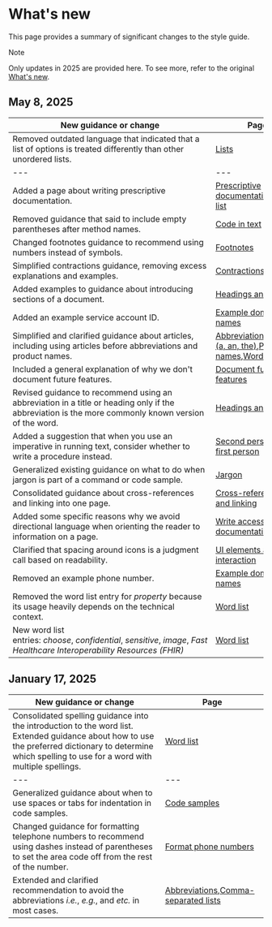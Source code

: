 # What's new

This page provides a summary of significant changes to the style guide.

> [!NOTE]
> Only updates in 2025 are provided here. To see more, refer to the original [What's new](https://developers.google.com/style/whats-new).

## May 8, 2025

| New guidance or change | Page |
| --- |  --- |
| Removed outdated language that indicated that a list of options is treated differently than other unordered lists. | [Lists](https://developers.google.com/style/lists) |
| --- |  --- |
| Added a page about writing prescriptive documentation. | [Prescriptive documentation](https://developers.google.com/style/prescriptive-documentation),[Word list](https://developers.google.com/style/word-list#should) |
| Removed guidance that said to include empty parentheses after method names. | [Code in text](https://developers.google.com/style/code-in-text) |
| Changed footnotes guidance to recommend using numbers instead of symbols. | [Footnotes](https://developers.google.com/style/footnotes) |
| Simplified contractions guidance, removing excess explanations and examples. | [Contractions](https://developers.google.com/style/contractions) |
| Added examples to guidance about introducing sections of a document. | [Headings and titles](https://developers.google.com/style/headings) |
| Added an example service account ID. | [Example domains and names](https://developers.google.com/style/examples) |
| Simplified and clarified guidance about articles, including using articles before abbreviations and product names. | [Abbreviations](https://developers.google.com/style/abbreviations),[Articles (a, an, the)](https://developers.google.com/style/articles),[Product names](https://developers.google.com/style/product-names),[Word list](https://developers.google.com/style/word-list) |
| Included a general explanation of why we don't document future features. | [Document future features](https://developers.google.com/style/future) |
| Revised guidance to recommend using an abbreviation in a title or heading only if the abbreviation is the more commonly known version of the word. | [Headings and titles](https://developers.google.com/style/headings) |
| Added a suggestion that when you use an imperative in running text, consider whether to write a procedure instead. | [Second person and first person](https://developers.google.com/style/person) |
| Generalized existing guidance on what to do when jargon is part of a command or code sample. | [Jargon](https://developers.google.com/style/jargon) |
| Consolidated guidance about cross-references and linking into one page. | [Cross-references and linking](https://developers.google.com/style/cross-references) |
| Added some specific reasons why we avoid directional language when orienting the reader to information on a page. | [Write accessible documentation](https://developers.google.com/style/accessibility) |
| Clarified that spacing around icons is a judgment call based on readability. | [UI elements and interaction](https://developers.google.com/style/ui-elements) |
| Removed an example phone number. | [Example domains and names](https://developers.google.com/style/examples) |
| Removed the word list entry for *property* because its usage heavily depends on the technical context. | [Word list](https://developers.google.com/style/word-list) |
| New word list entries: *choose*, *confidential*, *sensitive*, *image*, *Fast Healthcare Interoperability Resources (FHIR)* | [Word list](https://developers.google.com/style/word-list) |

## January 17, 2025

| New guidance or change | Page |
| --- |  --- |
| Consolidated spelling guidance into the introduction to the word list. Extended guidance about how to use the preferred dictionary to determine which spelling to use for a word with multiple spellings. | [Word list](https://developers.google.com/style/word-list) |
| --- |  --- |
| Generalized guidance about when to use spaces or tabs for indentation in code samples. | [Code samples](https://developers.google.com/style/code-samples#guidelines) |
| Changed guidance for formatting telephone numbers to recommend using dashes instead of parentheses to set the area code off from the rest of the number. | [Format phone numbers](https://developers.google.com/style/phone-numbers) |
| Extended and clarified recommendation to avoid the abbreviations *i.e.*, *e.g.*, and *etc.* in most cases. | [Abbreviations](https://developers.google.com/style/abbreviations#dont-use),[Comma-separated lists](https://developers.google.com/style/lists#comma-separated-lists) |


